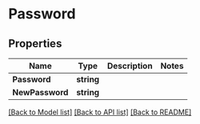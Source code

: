 # Password

## Properties

Name | Type | Description | Notes
------------ | ------------- | ------------- | -------------
**Password** | **string** |  | 
**NewPassword** | **string** |  | 

[[Back to Model list]](../README.md#documentation-for-models) [[Back to API list]](../README.md#documentation-for-api-endpoints) [[Back to README]](../README.md)


